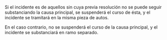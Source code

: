 Si el incidente es de aquellos sin cuya previa resolución no se puede seguir substanciando la causa principal, se suspenderá el curso de ésta, y el incidente se tramitará en la misma pieza de autos.

En el caso contrario, no se suspenderá el curso de la causa principal, y el incidente se substanciará en ramo separado.